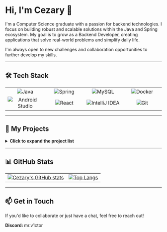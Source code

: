 # Hi, I'm Cezary 👋

I'm a Computer Science graduate with a passion for backend technologies. I focus on building robust and scalable solutions within the Java and Spring ecosystem. My goal is to grow as a Backend Developer, creating applications that solve real-world problems and simplify daily life.

I'm always open to new challenges and collaboration opportunities to further develop my skills.

---

## 🛠️ Tech Stack

<table>
  <tr>
    <td align="center" width="150">
      <img src="https://img.shields.io/badge/Java-ED8B00?style=for-the-badge&logo=openjdk&logoColor=white" alt="Java"/>
    </td>
    <td align="center" width="150">
      <img src="https://img.shields.io/badge/Spring-6DB33F?style=for-the-badge&logo=spring&logoColor=white" alt="Spring"/>
    </td>
    <td align="center" width="150">
      <img src="https://img.shields.io/badge/MySQL-00000F?style=for-the-badge&logo=mysql&logoColor=white" alt="MySQL"/>
    </td>
    <td align="center" width="150">
      <img src="https://img.shields.io/badge/Docker-2496ED?style=for-the-badge&logo=docker&logoColor=white" alt="Docker"/>
    </td>
  </tr>
  <tr>
    <td align="center" width="150">
      <img src="https://img.shields.io/badge/Android_Studio-3DDC84?style=for-the-badge&logo=androidstudio&logoColor=white" alt="Android Studio"/>
    </td>
    <td align="center" width="150">
      <img src="https://img.shields.io/badge/React-20232A?style=for-the-badge&logo=react&logoColor=61DAFB" alt="React"/>
    </td>
     <td align="center" width="150">
      <img src="https://img.shields.io/badge/IntelliJ_IDEA-000000.svg?style=for-the-badge&logo=intellij-idea&logoColor=white" alt="IntelliJ IDEA"/>
    </td>
    <td align="center" width="150">
      <img src="https://img.shields.io/badge/GIT-E44C30?style=for-the-badge&logo=git&logoColor=white" alt="Git"/>
    </td>
  </tr>
</table>

---

## 🚀 My Projects

<details>
<summary><b>Click to expand the project list</b></summary>

### 🚗 Car Rental System
A car rental management system. The application allows for managing the vehicle fleet, reservations and customer data.

**[Backend repository](https://github.com/Mr-Victor16/car-rental-system-spring)**
**[Frontend repository](https://github.com/Mr-Victor16/car-rental-system-react)**
</br> </br>

### 🎫 Support Management System
An application for managing technical support tickets. The system streamlines the process of creating, tracking and resolving tickets.

**[Backend repository](https://github.com/Mr-Victor16/support_management_system)**
**[Mobile app repository](https://github.com/Mr-Victor16/support-management-system-mobile)**
</br> </br>

### 🚨 Arduino Alarm System
A simple alarm system built on the Arduino Uno platform as part of a university course project.

**[Repository](https://github.com/Mr-Victor16/arduino-alarm-system)**

</details>

---

## 📊 GitHub Stats

<table>
  <tr>
    <td>
      <a href="https://github.com/anuraghazra/github-readme-stats">
        <img align="center" src="https://github-readme-stats.vercel.app/api?username=Mr-Victor16&show_icons=true&theme=dracula&line_height=27" alt="Cezary's GitHub stats" />
      </a>
    </td>
    <td>
      <a href="https://github.com/anuraghazra/github-readme-stats">
        <img align="center" src="https://github-readme-stats.vercel.app/api/top-langs/?username=Mr-Victor16&layout=compact&theme=dracula" alt="Top Langs" />
      </a>
    </td>
  </tr>
</table>

---

## 📫 Get in Touch

If you'd like to collaborate or just have a chat, feel free to reach out!

<p align="left">
  <strong>Discord: </strong> mr.v1ctor
</p>
